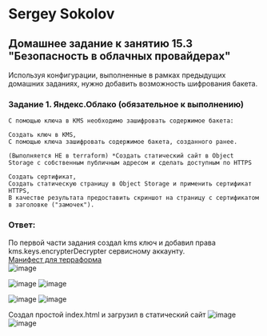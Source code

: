 # Sergey Sokolov
## Домашнее задание к занятию 15.3 "Безопасность в облачных провайдерах"

Используя конфигурации, выполненные в рамках предыдущих домашних заданиях, нужно добавить возможность шифрования бакета.
### Задание 1. Яндекс.Облако (обязательное к выполнению)

    С помощью ключа в KMS необходимо зашифровать содержимое бакета:

    Создать ключ в KMS,
    С помощью ключа зашифровать содержимое бакета, созданного ранее.

    (Выполняется НЕ в terraform) *Создать статический сайт в Object Storage c собственным публичным адресом и сделать доступным по HTTPS

    Создать сертификат,
    Создать статическую страницу в Object Storage и применить сертификат HTTPS,
    В качестве результата предоставить скриншот на страницу с сертификатом в заголовке ("замочек").
### Ответ:
 По первой части задания создал kms ключ и добавил права kms.keys.encrypterDecrypter сервисному аккаунту.   
 [Манифест для терраформа](https://github.com/SSergeyA/devops-netology/blob/main/Kubernetes/22/main.tf)  
 ![image](https://user-images.githubusercontent.com/93119897/222180504-3d0456aa-c4df-4378-98e9-fa36d05b3025.png)

 ![image](https://user-images.githubusercontent.com/93119897/222180439-dfaaa125-9ea8-4668-bb82-cc6b83e95113.png)
![image](https://user-images.githubusercontent.com/93119897/222180603-e025111b-8573-47a6-b12c-d71b0aeeed51.png)

![image](https://user-images.githubusercontent.com/93119897/222180641-e1377cf1-9853-4b5a-827a-e5da8e82df75.png)
![image](https://user-images.githubusercontent.com/93119897/222180739-3daccc6a-36e5-48cc-9f33-9b71d6c31695.png)  

Создал простой index.html и загрузил в статический сайт
![image](https://user-images.githubusercontent.com/93119897/222180812-4834b97f-c2c1-4226-837e-6278fceb0afd.png)
![image](https://user-images.githubusercontent.com/93119897/222181333-14852015-0879-4246-a61e-039c4338b3f3.png)
